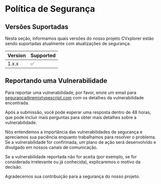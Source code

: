 # Política de Segurança

## Versões Suportadas
Nesta seção, informamos quais versões do nosso projeto CVxplorer estão sendo suportadas atualmente com atualizações de segurança.

| Version | Supported          |
| ------- | ------------------ |
| 1.x.x   | :white_check_mark: |

## Reportando uma Vulnerabilidade

Para reportar uma vulnerabilidade, por favor, envie um email para seguranca@remixtypescript.com com os detalhes da vulnerabilidade encontrada.

Após a submissão, você pode esperar uma resposta dentro de 48 horas, que pode incluir mais perguntas para obter mais detalhes sobre a vulnerabilidade.

Nós entendemos a importância das vulnerabilidades de segurança e apreciamos sua paciência enquanto trabalhamos para resolver o problema. Se a vulnerabilidade for confirmada, um plano de ação será desenvolvido e divulgado em nossos canais de comunicação.

Se a vulnerabilidade reportada não for aceita (por exemplo, se for considerada irrelevante ou já conhecida), explicaremos o motivo da decisão.

Agradecemos sua contribuição para a segurança do nosso projeto.

